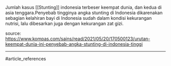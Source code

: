 Jumlah kasus [[Stunting]] indonesia terbeser keempat dunia, dan kedua di asia tenggara.Penyebab tingginya angka stunting di Indonesia dikarenakan sebagian kelahiran bayi di Indonesia sudah dalam kondisi kekurangan nutrisi, lalu dibesarkan juga dengan kekurangan zat gizi.  


source: https://www.kompas.com/sains/read/2021/05/20/170500123/urutan-keempat-dunia-ini-penyebab-angka-stunting-di-indonesia-tinggi


---
#article_references 